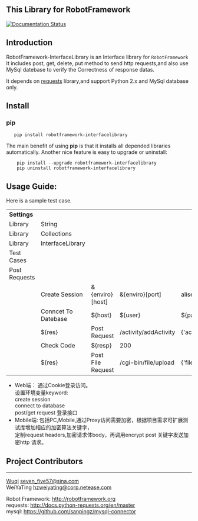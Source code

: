 This Library for RobotFramework
----------------------------------------
[![Documentation Status](https://readthedocs.org/projects/robotframework-interfacelibrary/badge/?version=latest)](http://robotframework-interfacelibrary.readthedocs.io/en/latest/?badge=latest)

## Introduction

RobotFramework-InterfaceLibrary is an Interface library for `RobotFramework` 
It includes post, get, delete, put method to send http requests,and also use MySql 
datebase to verify the Correctness of response datas.
 
It depends on [requests](https://github.com/kennethreitz/requests) library,and support Python 2.x and MySql database only.

## Install
### pip
```
   pip install robotframework-interfacelibrary
```

The main benefit of using **pip** is that it installs all
depended libraries automatically. Another nice feature is easy to upgrade or uninstall:
```
    pip install --upgrade robotframework-interfacelibrary
    pip uninstall robotframework-interfacelibrary
```
## Usage Guide:
Here is a sample test case.

|                     |                         |                     |                       |                                    |                            |                |
| --------------------| ------------------------| ------------------- | --------------------- | -----------------------------------|----------------------------|--------------- |
|  **Settings**     |                         |                     |                       |                                    |　　　　                    |                |
| Library             | String                  |                     |                       |                                    |                            |                |
| Library             | Collections             |                     |                       |                                    |                            |                |
| Library             | InterfaceLibrary        |                     |                       |                                    |                            |                |
| Test Cases          |                         |                     |                       |                                    |　　　　                    |                |
| Post Requests       |                         |                     |                       |                                    |　　　                      |                |
|                     | Create Session          | &{enviro}[host]     | &{enviro}[port]       | alise                              |                            |                |
|                     | Conncet To Datebase     | ${host}             | ${user}               | ${password}                        | ${database}                | ${port}        |
|                     | ${res}                  | Post Request        | /activity/addActivity | {'activityName':'${activityName}'} | None                       |                |
|                     | Check Code              | ${resp}             | 200                   |                                    |                            |                |
|                     | ${res}                  |Post File Request    | /cgi-bin/file/upload  | {'file':open('logo.jpg','rb')}     | {'type':'jpg'}             |


 

- Web端：
  通过Cookie登录访问。<br>
  设置环境变量keyword:<br>
  create session<br>
  connect to database<br>
  post/get request  登录接口<br>
- Mobile端:
  包括PC,Mobile,通过Proxy访问需要加密，根据项目需求可扩展测试库增加相应的加密算法关键字，<br>
  定制request headers,加密请求体body，再调用encrypt post 关键字发送加密http 请求。
 
## Project Contributors
--------------------
[Wuqi](https://github.com/seven57)  <seven_five57@sina.com>   
WeiYaTing <hzweiyating@corp.netease.com>

Robot Framework: http://robotframework.org    
requests: http://docs.python-requests.org/en/master     
mysql: https://github.com/sanpingz/mysql-connector     
